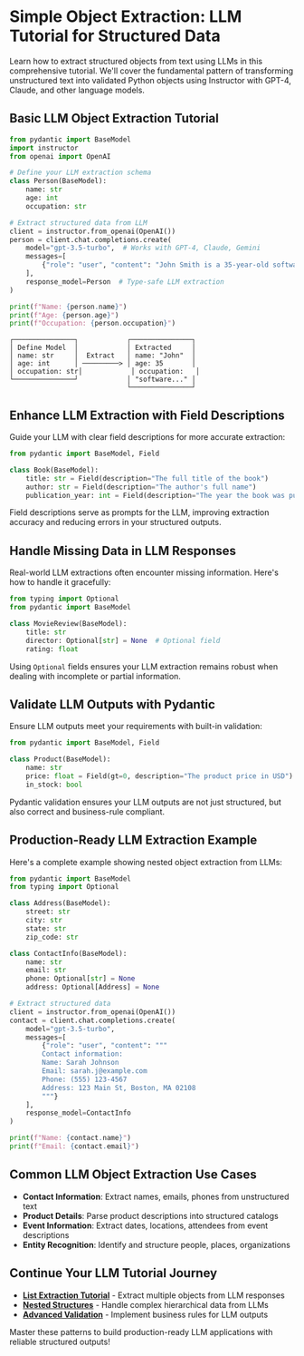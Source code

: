 # Simple Object Extraction: LLM Tutorial for Structured Data

Learn how to extract structured objects from text using LLMs in this comprehensive tutorial. We'll cover the fundamental pattern of transforming unstructured text into validated Python objects using Instructor with GPT-4, Claude, and other language models.

## Basic LLM Object Extraction Tutorial

```python
from pydantic import BaseModel
import instructor
from openai import OpenAI

# Define your LLM extraction schema
class Person(BaseModel):
    name: str
    age: int
    occupation: str

# Extract structured data from LLM
client = instructor.from_openai(OpenAI())
person = client.chat.completions.create(
    model="gpt-3.5-turbo",  # Works with GPT-4, Claude, Gemini
    messages=[
        {"role": "user", "content": "John Smith is a 35-year-old software engineer."}
    ],
    response_model=Person  # Type-safe LLM extraction
)

print(f"Name: {person.name}")
print(f"Age: {person.age}")
print(f"Occupation: {person.occupation}")
```

```
┌───────────────┐            ┌───────────────┐
│ Define Model  │            │ Extracted     │
│ name: str     │  Extract   │ name: "John"  │
│ age: int      │ ─────────> │ age: 35       │
│ occupation: str│            │ occupation:   │
└───────────────┘            │ "software..." │
                             └───────────────┘
```

## Enhance LLM Extraction with Field Descriptions

Guide your LLM with clear field descriptions for more accurate extraction:

```python
from pydantic import BaseModel, Field

class Book(BaseModel):
    title: str = Field(description="The full title of the book")
    author: str = Field(description="The author's full name")
    publication_year: int = Field(description="The year the book was published")
```

Field descriptions serve as prompts for the LLM, improving extraction accuracy and reducing errors in your structured outputs.

## Handle Missing Data in LLM Responses

Real-world LLM extractions often encounter missing information. Here's how to handle it gracefully:

```python
from typing import Optional
from pydantic import BaseModel

class MovieReview(BaseModel):
    title: str
    director: Optional[str] = None  # Optional field
    rating: float
```

Using `Optional` fields ensures your LLM extraction remains robust when dealing with incomplete or partial information.

## Validate LLM Outputs with Pydantic

Ensure LLM outputs meet your requirements with built-in validation:

```python
from pydantic import BaseModel, Field

class Product(BaseModel):
    name: str
    price: float = Field(gt=0, description="The product price in USD")
    in_stock: bool
```

Pydantic validation ensures your LLM outputs are not just structured, but also correct and business-rule compliant.

## Production-Ready LLM Extraction Example

Here's a complete example showing nested object extraction from LLMs:

```python
from pydantic import BaseModel
from typing import Optional

class Address(BaseModel):
    street: str
    city: str
    state: str
    zip_code: str

class ContactInfo(BaseModel):
    name: str
    email: str
    phone: Optional[str] = None
    address: Optional[Address] = None

# Extract structured data
client = instructor.from_openai(OpenAI())
contact = client.chat.completions.create(
    model="gpt-3.5-turbo",
    messages=[
        {"role": "user", "content": """
        Contact information:
        Name: Sarah Johnson
        Email: sarah.j@example.com
        Phone: (555) 123-4567
        Address: 123 Main St, Boston, MA 02108
        """}
    ],
    response_model=ContactInfo
)

print(f"Name: {contact.name}")
print(f"Email: {contact.email}")
```

## Common LLM Object Extraction Use Cases

- **Contact Information**: Extract names, emails, phones from unstructured text
- **Product Details**: Parse product descriptions into structured catalogs
- **Event Information**: Extract dates, locations, attendees from event descriptions
- **Entity Recognition**: Identify and structure people, places, organizations

## Continue Your LLM Tutorial Journey

- **[List Extraction Tutorial](list_extraction.md)** - Extract multiple objects from LLM responses
- **[Nested Structures](nested_structure.md)** - Handle complex hierarchical data from LLMs
- **[Advanced Validation](field_validation.md)** - Implement business rules for LLM outputs

Master these patterns to build production-ready LLM applications with reliable structured outputs!